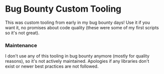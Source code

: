 # Bug Bounty Custom Tooling
This was custom tooling from early in my bug bounty days! 
Use it if you want it, no promises about code quality (these were some of my first scripts so it's not great).


### Maintenance
I don't use any of this tooling in bug bounty anymore (mostly for quality reasons), so it's not actively maintained. Apologies if any libraries don't exist or newer best practices are not followed.
